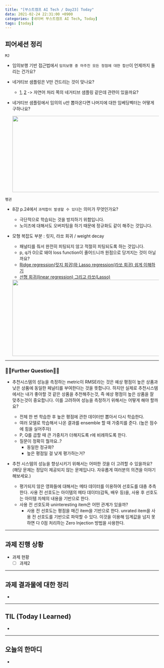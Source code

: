 ```yaml
---
title: "[부스트캠프 AI Tech / Day23] Today"
data: 2021-02-24 22:31:00 +0900
categories: [네이버 부스트캠프 AI Tech, Today]
tags: [today]
---
```



## **피어세션 정리**

`MJ`

* 임의보행 기반 접근법에서 `임의보행 중 마주친 모든 정점에 대한 합산`이 언제까지 돌리는 건가요?
* 네거티브 샘플링은 V만 건드리는 것이 맞나요?
  * [1](https://ddiri01.tistory.com/310), [2](https://wikidocs.net/69141) -> 자연어 처리 쪽의 네거티브 샘플링 같은데 관련이 있을까요?
* 네거티브 샘플링에서 임의의 u만 뽑아온다면 나머지에 대한 임베딩벡터는 어떻게 구하나요?

  <img src="https://user-images.githubusercontent.com/59998179/109281539-c955c600-785f-11eb-9a94-54016c7c5ada.png" width="550" height="250">

`펭귄`

* 8강 p.24에서 `과적합이 발생할 수 있다`는 의미가 무엇인가요?
  * 극단적으로 학습되는 것을 방지하기 위함입니다.
  * 노이즈에 대해서도 오버피팅을 하기 때문에 정규화도 같이 해주는 것입니다.
* 모형 복잡도 부분 : 릿지, 라쏘 회귀 / weight decay
  * 패널티를 줘서 완전히 피팅되지 않고 적절히 피팅되도록 하는 것입니다.
  * p, q가 0으로 돼야 loss function이 줄어드니까 원점으로 당겨지는 것이 아닐까요?
  * [Ridge regression(릿지 회귀)와 Lasso regression(라쏘 회귀) 쉽게 이해하기](https://rk1993.tistory.com/entry/Ridge-regression%EC%99%80-Lasso-regression-%EC%89%BD%EA%B2%8C-%EC%9D%B4%ED%95%B4%ED%95%98%EA%B8%B0)
  * [선형 회귀(linear regression) 그리고 라쏘(Lasso)](https://bskyvision.com/193)

  <img src="https://user-images.githubusercontent.com/59998179/109285372-5864dd00-7864-11eb-8f9b-cabb75611805.png" width="550" height="250">

---

### 🤷‍♀️Further Question🤷‍♀️

* 추천시스템의 성능을 측정하는 metric이 RMSE라는 것은 예상 평점이 높은 상품과 낮은 상품에 동일한 페널티를 부여한다는 것을 뜻합니다. 하지만 실제로 추천시스템에서는 내가 좋아할 것 같은 상품을 추천해주는것, 즉 예상 평점이 높은 상품을 잘 맞추는것이 중요합니다. 이를 고려하여 성능을 측정하기 위해서는 어떻게 해야 할까요?
  * 전체 한 번 학습한 후 높은 평점에 관한 데이터만 뽑아서 다시 학습한다.
  * 여러 모델로 학습해서 나온 결과를 ensemble 할 때 가중치를 준다. (높은 점수에 힘을 실어주자)
  * P, Q를 곱할 때 큰 가중치가 더해지도록 r에 비례하도록 한다.
  * 질문이 정확히 뭘까요..?
    * 동일한 정규화?
    * 높은 평점일 걸 낮게 평가하는거?

* 추천 시스템의 성능을 향상시키기 위해서는 어떠한 것을 더 고려할 수 있을까요? (해당 문제는 정답이 제공되지 않는 문제입니다. 자유롭게 여러분의 의견을 이야기해보세요.)
  * 평가되지 않은 영화들에 대해서는 메타 데이터를 이용하여 선호도를 대충 추측한다. 사용 전 선호도는 아이템의 메타 데이터(감독, 배우 등)을, 사용 후 선호도는 아이템 자체의 내용을 기반으로 한다.
  * 사용 전 선호도와 uninteresting item은 어떤 관계가 있을까?
    * 사용 전 선호도는 평점을 매긴 item을 기반으로 한다. unrated item을 사용 전 선호도를 기반으로 파악할 수 있다. 이것을 이용해 임계값을 넘지 못하면 다 0점 처리하는 Zero Injection 방법을 사용한다.

---

## **과제 진행 상황**

- 과제 현황
  - [ ] 과제2

---

## **과제 결과물에 대한 정리**

-

---

## **TIL (Today I Learned)**

-

---

## **오늘의 한마디**

- 
